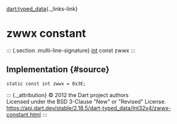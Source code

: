 [dart:typed\_data](../../dart-typed_data/dart-typed_data-library){._links-link}

zwwx constant
=============

::: {.section .multi-line-signature}
[int](../../dart-core/int-class) const zwwx
:::

Implementation {#source}
--------------

``` {.language-dart data-language="dart"}
static const int zwwx = 0x3E;
```

::: {._attribution}
© 2012 the Dart project authors\
Licensed under the BSD 3-Clause \"New\" or \"Revised\" License.\
<https://api.dart.dev/stable/2.18.5/dart-typed_data/Int32x4/zwwx-constant.html>
:::
